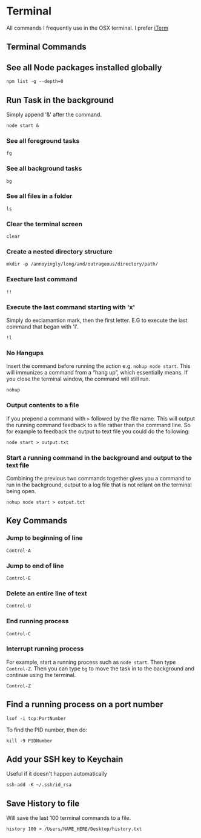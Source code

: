 # Terminal

All commands I frequently use in the OSX terminal. I prefer [iTerm](http://www.iterm2.com)

## Terminal Commands

## See all Node packages installed globally

```
npm list -g --depth=0
```

## Run Task in the background

Simply append '&' after the command.

```
node start &
```

### See all foreground tasks

```
fg
```

### See all background tasks

```
bg
```

### See all files in a folder

```
ls
```

### Clear the terminal screen

```
clear
```

### Create a nested directory structure

```
mkdir -p /annoyingly/long/and/outrageous/directory/path/
```

### Execture last command

```
!!
```

### Execute the last command starting with 'x'
Simply do exclamantion mark, then the first letter. E.G to execute the last command that began with 'l'.

```
!l
```

### No Hangups
Insert the command before running the action e.g. ```nohup node start```. This will immunizes a command from a “hang up”, which essentially means. If you close the terminal window, the command will still run.

```
nohup
```

### Output contents to a file
if you prepend a command with ```>``` followed by the file name. This will output the running command feedback to a file rather than the command line. So for example to feedback the output to text file you could do the following:

```
node start > output.txt
```

### Start a running command in the background and output to the text file
Combining the previous two commands together gives you
a command to run in the background, output to a log file that is not reliant on the terminal being open.

```
nohup node start > output.txt
```


## Key Commands

### Jump to beginning of line

```
Control-A
```

### Jump to end of line

```
Control-E
```

### Delete an entire line of text

```
Control-U 
```

### End running process

```
Control-C
```
### Interrupt running process
For example, start a running process such as ```node start```. Then type ```Control-Z```. Then you can type ```bg``` to move the task in to the background and continue using the terminal.

```
Control-Z
```

## Find a running process on a port number

```
lsof -i tcp:PortNumber
```

To find the PID number, then do:

```
kill -9 PIDNumber
```

## Add your SSH key to Keychain

Useful if it doesn't happen automatically

```
ssh-add -K ~/.ssh/id_rsa
```

## Save History to file

Will save the last 100 terminal commands to a file.

```
history 100 > /Users/NAME_HERE/Desktop/history.txt
```